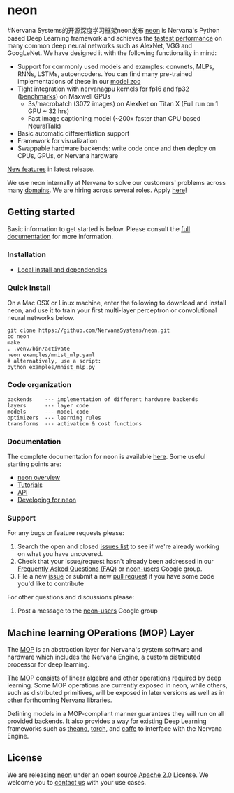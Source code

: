 # neon
#Nervana Systems的开源深度学习框架neon发布
[neon](https://github.com/NervanaSystems/neon) is Nervana's Python based
Deep Learning framework and achieves the [fastest performance](https://github.com/soumith/convnet-benchmarks) on many common deep neural networks such as AlexNet, VGG and GoogLeNet.
We have designed it with the following
functionality in mind:

* Support for commonly used models and examples: convnets, MLPs, RNNs, LSTMs,
  autoencoders.  You can find many pre-trained implementations of these in our
  [model zoo](https://github.com/NervanaSystems/neon/wiki/Model-Zoo)
* Tight integration with nervanagpu kernels for fp16 and fp32 ([benchmarks](https://github.com/soumith/convnet-benchmarks)) on Maxwell GPUs
	* 3s/macrobatch (3072 images) on AlexNet on Titan X (Full run on 1 GPU ~ 32 hrs)
	* Fast image captioning model (~200x faster than CPU based NeuralTalk)
* Basic automatic differentiation support
* Framework for visualization
* Swappable hardware backends: write code once and then deploy on CPUs, GPUs, or Nervana hardware


[New features](https://github.com/NervanaSystems/neon/blob/master/ChangeLog) in latest release.

We use neon internally at Nervana to solve our customers' problems across many
[domains](http://www.nervanasys.com/solutions/). We are hiring across several
roles. Apply [here](http://www.nervanasys.com/careers/)!


## Getting started

Basic information to get started is below. Please consult the
[full documentation](http://neon.nervanasys.com/docs/latest) for more
information.


### Installation

* [Local install and dependencies](http://neon.nervanasys.com/docs/latest/installation.html)

### Quick Install

On a Mac OSX or Linux machine, enter the following to download and install
neon, and use it to train your first multi-layer perceptron
or convolutional neural networks below.

    git clone https://github.com/NervanaSystems/neon.git
    cd neon
    make
    . .venv/bin/activate
    neon examples/mnist_mlp.yaml
    # alternatively, use a script:
    python examples/mnist_mlp.py


### Code organization

    backends    --- implementation of different hardware backends
    layers      --- layer code
    models      --- model code
    optimizers  --- learning rules
    transforms  --- activation & cost functions


### Documentation

The complete documentation for neon is available
[here](http://neon.nervanasys.com/docs/latest). Some useful starting points are:

* [neon overview](http://neon.nervanasys.com/docs/latest/overview.html)
* [Tutorials](http://neon.nervanasys.com/docs/latest/tutorials.html)
* [API](http://neon.nervanasys.com/docs/latest/api.html)
* [Developing for neon](http://neon.nervanasys.com/docs/latest/developer_guide.html)


### Support

For any bugs or feature requests please:

1. Search the open and closed
   [issues list](https://github.com/NervanaSystems/neon/issues) to see if we're
   already working on what you have uncovered.
2. Check that your issue/request hasn't already been addressed in our
   [Frequently Asked Questions (FAQ)](http://neon.nervanasys.com/docs/latest/faq.html)
   or [neon-users](https://groups.google.com/forum/#!forum/neon-users) Google
   group.
3. File a new [issue](https://github.com/NervanaSystems/neon/issues) or submit
   a new [pull request](https://github.com/NervanaSystems/neon/pulls) if you
   have some code you'd like to contribute

For other questions and discussions please:

1. Post a message to the
   [neon-users](https://groups.google.com/forum/?hl=en#!forum/neon-users)
   Google group


## Machine learning OPerations (MOP) Layer

The [MOP](http://neon.nervanasys.com/docs/latest/ml_operational_layer.html)
is an abstraction layer for Nervana's system software and
hardware which includes the Nervana Engine, a custom distributed
processor for deep learning.

The MOP consists of linear algebra and other operations required by deep
learning. Some MOP operations are currently exposed in neon, while others,
such as distributed primitives, will be exposed in later versions as well as
in other forthcoming Nervana libraries.

Defining models in a MOP-compliant manner guarantees they will run on all
provided backends. It also provides a way for existing Deep Learning frameworks
such as [theano](https://github.com/Theano/Theano),
[torch](https://github.com/torch/torch7), and
[caffe](https://github.com/BVLC/caffe) to interface with the Nervana Engine.


## License

We are releasing [neon](https://github.com/NervanaSystems/neon) under an open source
[Apache 2.0](https://www.apache.org/licenses/LICENSE-2.0) License. We welcome you to [contact us](mailto:info@nervanasys.com) with your use cases.
